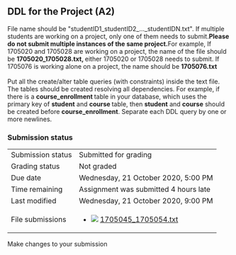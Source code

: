 <h2>DDL for the Project (A2)</h2>File name should be "studentID1_studentID2_..._studentIDN.txt". If multiple students are working on a project, only one of them needs to submit.<b>Please do not submit multiple instances of the same project.</b>For example, If 1705020 and 1705028 are working on a project, the name of the file should be <b>1705020_1705028.txt, </b>either 1705020 or 1705028 needs to submit. If 1705076 is working alone on a project, the name should be <b>1705076.txt</b><b><br /></b><br />Put all the create/alter table queries (with constraints) inside the text file. The tables should be created resolving all dependencies. For example, if there is a <b>course_enrollment </b>table in your database, which uses the primary key of <b>student</b> and <b>course </b>table, then <b>student</b> and <b>course</b> should be created before <b>course_enrollment</b>. Separate each DDL query by one or more newlines. 

<h3>Submission status</h3><table>
<tbody><tr>
<td>Submission status</td>
<td>Submitted for grading</td>
</tr>
<tr>
<td>Grading status</td>
<td>Not graded</td>
</tr>
<tr>
<td>Due date</td>
<td>Wednesday, 21 October 2020, 5:00 PM</td>
</tr>
<tr>
<td>Time remaining</td>
<td>Assignment was submitted 4 hours late</td>
</tr>
<tr>
<td>Last modified</td>
<td>Wednesday, 21 October 2020, 9:00 PM</td>
</tr>
<tr>
<td>File submissions</td>
<td><ul><li><img src="..%5C..%5C..%5CJuly%202018%5CCSE103%5CNews%20forum%5CCSE103%201.1%5Cfile%5Ctext.png" /> <a href="file%5C1705045_1705054.txt">1705045_1705054.txt</a> 
</li></ul>

</td>
</tr>

</tbody>
</table>



Make changes to your submission



